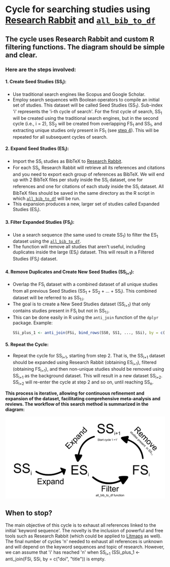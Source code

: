 # Cycle for searching studies using [Research Rabbit](https://researchrabbitapp.com/home) and [`all_bib_to_df`](./'all_bib_to_df'%20function)

## The cycle uses Research Rabbit and custom R filtering functions. The diagram should be simple and clear.

### Here are the steps involved:

#### 1. **Create Seed Studies (SS<sub>i</sub>):**
   - Use traditional search engines like Scopus and Google Scholar.
   - Employ search sequences with Boolean operators to compile an initial set of studies. This dataset will be called Seed Studies (SS<sub>1</sub>). Sub-index 'i' represents the 'i-th cycle of search'. For the first cycle of search, SS<sub>1</sub> will be created using the traditional search engines, but in the second cycle (i.e., i = 2), SS<sub>2</sub> will be created from overlapping FS<sub>1</sub> and SS<sub>1</sub>, and extracting unique studies only present in FS<sub>1</sub> (see [step 4](#4-remove-duplicates-and-create-new-seed-studies-sssubisub)). This will be repeated for all subsequent cycles of search.

#### 2. **Expand Seed Studies (ES<sub>i</sub>):**
   - Import the SS<sub>i</sub> studies as BibTeX to [Research Rabbit](https://researchrabbitapp.com/home).
   - For each SS<sub>i</sub>, Research Rabbit will retrieve all its references and citations and you need to export each group of references as BibTeX. We will end up with 2 BibTeX files per study inside the SS<sub>i</sub> dataset, one for references and one for citations of each study inside the SS<sub>i</sub> dataset. All BibTeX files should be saved in the same directory as the R script in which [`all_bib_to_df`](./'all_bib_to_df'%20function) will be run.
   - This expansion produces a new, larger set of studies called Expanded Studies (ES<sub>i</sub>).

#### 3. **Filter Expanded Studies (FS<sub>i</sub>):**
   - Use a search sequence (the same used to create SS<sub>1</sub>) to filter the ES<sub>1</sub> dataset using the [`all_bib_to_df`](./'all_bib_to_df'%20function).
   - The function will remove all studies that aren't useful, including duplicates inside the large (ES<sub>i</sub>) dataset. This will result in a Filtered Studies (FS<sub>i</sub>) dataset.

#### 4. **Remove Duplicates and Create New Seed Studies (SS<sub>i+1</sub>):**
   - Overlap the FS<sub>i</sub> dataset with a combined dataset of all unique studies from all previous Seed Studies (SS<sub>1</sub> + SS<sub>2</sub> + ... + SS<sub>i</sub>). This combined dataset will be referred to as SS<sub>1:i</sub>.
   - The goal is to create a New Seed Studies dataset (SS<sub>i+1</sub>) that only contains studies present in FS<sub>i</sub> but not in SS<sub>1:i</sub>.
   - This can be done easily in R using the `anti_join` function of the `dplyr` package. Example:
     ```r
     SSi_plus_1 <- anti_join(FSi, bind_rows(SS0, SS1, ..., SSi), by = c("doi", "title"))
     ```

#### 5. **Repeat the Cycle:**
   - Repeat the cycle for SS<sub>i+1</sub>, starting from step 2. That is, the SS<sub>i+1</sub> dataset should be expanded using Research Rabbit (obtaining ES<sub>i+1</sub>), filtered (obtaining FS<sub>i+1</sub>), and then non-unique studies should be removed using SS<sub>i+1</sub> as the background dataset. This will result in a new dataset SS<sub>i+2</sub>. SS<sub>i+2</sub> will re-enter the cycle at step 2 and so on, until reaching SS<sub>n</sub>.

**This process is iterative, allowing for continuous refinement and expansion of the dataset, facilitating comprehensive meta-analysis and reviews. The workflow of this search method is summarized in the diagram:**

<div style="text-align: center;">
  <img src="./images/cycle_search.png" alt="Diagrama de flujo" width="600"/>
</div>

## When to stop?

The main objective of this cycle is to exhaust all references linked to the initial 'keyword sequence'. The novelty is the inclusion of powerful and free tools such as Research Rabbit (which could be applied to [Litmaps](https://www.litmaps.com/) as well). The final number of cycles 'n' needed to exhaust all references is unknown and will depend on the keyword sequences and topic of research. However, we can assume that 'i' has reached 'n' when SS<sub>i+1</sub> (SSi_plus_1 <- anti_join(FSi, SSi, by = c("doi", "title")) is empty.

